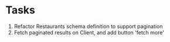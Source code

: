 # Tasks

1. Refactor Restaurants schema definition to support pagination
2. Fetch paginated results on Client, and add button 'fetch more'



